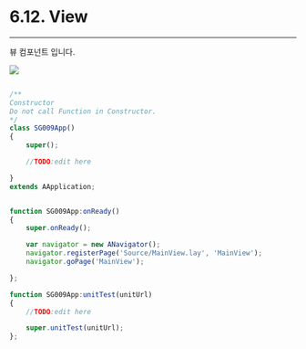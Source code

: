 # 6.12. View

---

뷰 컴포넌트 입니다.

![](/assets/view-comp-00.png)



```js

/**
Constructor
Do not call Function in Constructor.
*/
class SG009App()
{
	super();

	//TODO:edit here

}
extends AApplication;


function SG009App:onReady()
{
	super.onReady();

	var navigator = new ANavigator();
	navigator.registerPage('Source/MainView.lay', 'MainView');
	navigator.goPage('MainView');

};

function SG009App:unitTest(unitUrl)
{
	//TODO:edit here

	super.unitTest(unitUrl);
};

```



